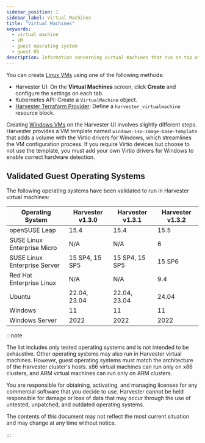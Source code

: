 ```yaml
---
sidebar_position: 1
sidebar_label: Virtual Machines
title: "Virtual Machines"
keywords:
  - virtual machine
  - VM
  - guest operating system
  - guest OS
description: Information concerning virtual machines that run on top of the Harvester cluster
---
```


<head>
  <link rel="canonical" href="https://docs.harvesterhci.io/v1.4/vm/virtual-machines"/>
</head>

You can create [Linux VMs](../vm/create-vm.md) using one of the following methods: 

- Harvester UI: On the **Virtual Machines** screen, click **Create** and configure the settings on each tab. 
- Kubernetes API: Create a `VirtualMachine` object. 
- [Harvester Terraform Provider](../terraform/terraform-provider.md): Define a `harvester_virtualmachine` resource block. 

Creating [Windows VMs](../vm/create-windows-vm.md) on the Harvester UI involves slightly different steps. Harvester provides a VM template named `windows-iso-image-base-template` that adds a volume with the Virtio drivers for Windows, which streamlines the VM configuration process. If you require Virtio devices but choose to not use the template, you must add your own Virtio drivers for Windows to enable correct hardware detection. 

## Validated Guest Operating Systems

The following operating systems have been validated to run in Harvester virtual machines:

| Operating System | Harvester v1.3.0 | Harvester v1.3.1 | Harvester v1.3.2 |
| --- | --- | --- | --- |
| openSUSE Leap | 15.4 | 15.4 | 15.5 |
| SUSE Linux Enterprise Micro | N/A | N/A | 6 |
| SUSE Linux Enterprise Server | 15 SP4, 15 SP5 | 15 SP4, 15 SP5 | 15 SP6 |
| Red Hat Enterprise Linux | N/A | N/A | 9.4 |
| Ubuntu | 22.04, 23.04 | 22.04, 23.04 | 24.04 |
| Windows |	11 | 11 | 11 |
| Windows Server | 2022 | 2022 | 2022 |

:::note

The list includes only tested operating systems and is not intended to be exhaustive. Other operating systems may also run in Harvester virtual machines. However, guest operating systems must match the architecture of the Harvester cluster's hosts. x86 virtual machines can run only on x86 clusters, and ARM virtual machines can run only on ARM clusters.

You are responsible for obtaining, activating, and managing licenses for any commercial software that you decide to use. Harvester cannot be held responsible for damage or loss of data that may occur through the use of untested, unpatched, and outdated operating systems.

The contents of this document may not reflect the most current situation and may change at any time without notice.

:::